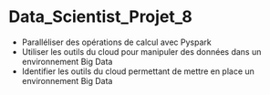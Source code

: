# Data_Scientist_Projet_8

<ul>
<li> Paralléliser des opérations de calcul avec Pyspark
<li> Utiliser les outils du cloud pour manipuler des données dans un environnement Big Data
<li> Identifier les outils du cloud permettant de mettre en place un environnement Big Data
</ul>








